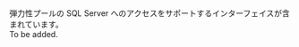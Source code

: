 <Namespace Name="Microsoft.Azure.Management.Sql.Fluent.SqlServer.ElasticPools">
  <Docs>
    <summary>弾力性プールの SQL Server へのアクセスをサポートするインターフェイスが含まれています。</summary> 
    <remarks>To be added.</remarks>
  </Docs>
</Namespace>
